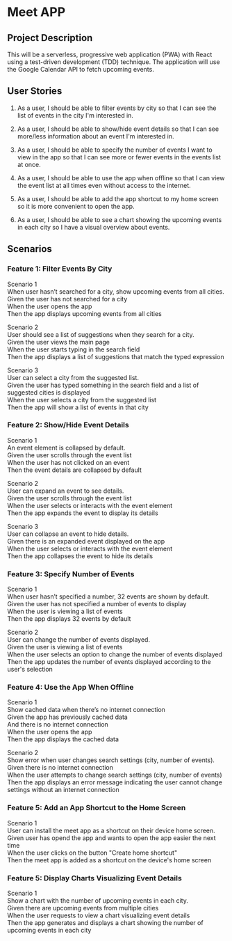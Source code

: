 # Meet APP

## Project Description
This will be a serverless, progressive web application (PWA) with React using a test-driven development (TDD) technique. The application will use the Google Calendar API to fetch upcoming events.

## User Stories

1. As a user, I should be able to filter events by city so that I can see the list of events in the city I'm interested in.  

2. As a user, I should be able to show/hide event details so that I can see more/less information about an event I'm interested in.  

3. As a user, I should be able to specify the number of events I want to view in the app so that I can see more or fewer events in the events list at once.  

4. As a user, I should be able to use the app when offline so that I can view the event list at all times even without access to the internet.  

5. As a user, I should be able to add the app shortcut to my home screen so it is more convenient to open the app.   

6. As a user, I should be able to see a chart showing the upcoming events in each city so I have a visual overview about events.   

## Scenarios

### Feature 1: Filter Events By City

Scenario 1  
When user hasn’t searched for a city, show upcoming events from all cities.  
Given the user has not searched for a city  
    When the user opens the app  
    Then the app displays upcoming events from all cities  

Scenario 2  
User should see a list of suggestions when they search for a city.  
Given the user views the main page  
    When the user starts typing in the search field  
    Then the app displays a list of suggestions that match the typed expression  

Scenario 3  
User can select a city from the suggested list.  
Given the user has typed something in the search field and a list of suggested cities is displayed  
    When the user selects a city from the suggested list  
    Then the app will show a list of events in that city  

### Feature 2: Show/Hide Event Details

Scenario 1  
An event element is collapsed by default.  
Given the user scrolls through the event list  
    When the user has not clicked on an event  
    Then the event details are collapsed by default  

Scenario 2  
User can expand an event to see details.  
Given the user scrolls through the event list  
    When the user selects or interacts with the event element  
    Then the app expands the event to display its details  

Scenario 3  
User can collapse an event to hide details.  
Given there is an expanded event displayed on the app  
    When the user selects or interacts with the event element  
    Then the app collapses the event to hide its details  

### Feature 3: Specify Number of Events

Scenario 1  
When user hasn’t specified a number, 32 events are shown by default.  
Given the user has not specified a number of events to display  
    When the user is viewing a list of events  
    Then the app displays 32 events by default  

Scenario 2  
User can change the number of events displayed.  
Given the user is viewing a list of events  
    When the user selects an option to change the number of events displayed  
    Then the app updates the number of events displayed according to the user's selection  

### Feature 4: Use the App When Offline

Scenario 1  
Show cached data when there’s no internet connection  
Given the app has previously cached data  
    And there is no internet connection  
    When the user opens the app  
    Then the app displays the cached data  

Scenario 2  
Show error when user changes search settings (city, number of events).  
Given there is no internet connection  
    When the user attempts to change search settings (city, number of events)  
    Then the app displays an error message indicating the user cannot change settings without an internet connection  

### Feature 5:  Add an App Shortcut to the Home Screen

Scenario 1  
User can install the meet app as a shortcut on their device home screen.  
Given user has opend the app and wants to open the app easier the next time  
    When the user clicks on the button "Create home shortcut"  
    Then the meet app is added as a shortcut on the device's home screen  

### Feature 5:  Display Charts Visualizing Event Details

Scenario 1  
Show a chart with the number of upcoming events in each city.  
Given there are upcoming events from multiple cities  
    When the user requests to view a chart visualizing event details  
    Then the app generates and displays a chart showing the number of upcoming events in each city  
